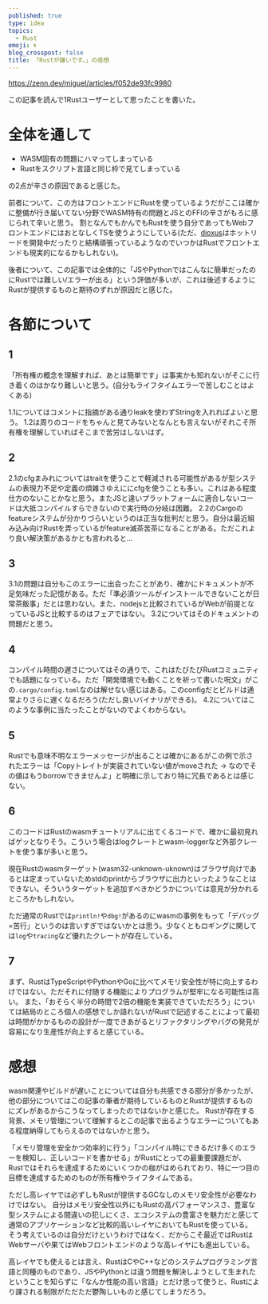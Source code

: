 ```yaml
---
published: true
type: idea
topics:
  - Rust
emoji: 🌀
blog_crosspost: false
title: 「Rustが嫌いです。」の感想
---
```


https://zenn.dev/miguel/articles/f052de93fc9980

この記事を読んで1Rustユーザーとして思ったことを書いた。

# 全体を通して

- WASM固有の問題にハマってしまっている
- Rustをスクリプト言語と同じ枠で見てしまっている

の2点が辛さの原因であると感じた。

前者について、この方はフロントエンドにRustを使っているようだがここは確かに整備が行き届いてない分野でWASM特有の問題とJSとのFFIの辛さがもろに感じられて辛いと思う。
割となんでもかんでもRustを使う自分であってもWebフロントエンドにはおとなしくTSを使うようにしている(ただ、[dioxus](https://dioxuslabs.com/)はホットリードを開発中だったりと結構頑張っているようなのでいつかはRustでフロントエンドも現実的になるかもしれない)。

後者について、この記事では全体的に「JSやPythonではこんなに簡単だったのにRustでは難しい/エラーが出る」という評価が多いが、これは後述するようにRustが提供するものと期待のずれが原因だと感じた。

# 各節について

## 1
「所有権の概念を理解すれば、あとは簡単です」は事実かも知れないがそこに行き着くのはかなり難しいと思う。(自分もライフタイムエラーで苦しむことはよくある)

1.1についてはコメントに指摘がある通りleakを使わずStringを入れればよいと思う。
1.2は周りのコードをちゃんと見てみないとなんとも言えないがそれこそ所有権を理解していればそこまで苦労はしないはず。
## 2
2.1のcfgまみれについてはtraitを使うことで軽減される可能性があるが型システムの表現力不足や定義の煩雑さゆえににcfgを使うことも多い。これはある程度仕方のないことかなと思う。またJSと違いプラットフォームに適合しないコードは大抵コンパイルすらできないので実行時の分岐は困難。
2.2のCargoのfeatureシステムが分かりづらいというのは正当な批判だと思う。自分は最近組み込み向けRustを弄っているがfeature滅茶苦茶になることがある。ただこれより良い解決策があるかとも言われると…
## 3
3.1の問題は自分もこのエラーに出会ったことがあり、確かにドキュメントが不足気味だった記憶がある。ただ「準必須ツールがインストールできないことが日常茶飯事」だとは思わない。また、nodejsと比較されているがWebが前提となっているJSと比較するのはフェアではない。
3.2についてはそのドキュメントの問題だと思う。
## 4
コンパイル時間の遅さについてはその通りで、これはたびたびRustコミュニティでも話題になっている。ただ「開発環境でも動くことを祈って書いた呪文」がこの`.cargo/config.toml`なのは解せない感じはある。このconfigだとビルドは通常よりさらに遅くなるだろう(ただし良いバイナリができる)。
4.2についてはこのような事例に当たったことがないのでよくわからない。
## 5
Rustでも意味不明なエラーメッセージが出ることは確かにあるがこの例で示されたエラーは「Copyトレイトが実装されていない値がmoveされた → なのでその値はもうborrowできませんよ」と明確に示しており特に冗長であるとは感じない。

## 6
このコードはRustのwasmチュートリアルに出てくるコードで、確かに最初見ればゲッとなりそう。こういう場合はlogクレートとwasm-loggerなど外部クレートを使う事が多いと思う。

現在Rustのwasmターゲット(wasm32-unknown-uknown)はブラウザ向けであるとは定まっていないためstdのprintからブラウザに出力といったようなことはできない。そういうターゲットを追加すべきかどうかについては意見が分かれるところかもしれない。

ただ通常のRustでは`println!`や`dbg!`があるのにwasmの事例をもって「デバッグ=苦行」というのは言いすぎではないかとは思う。少なくともロギングに関しては`log`や`tracing`など優れたクレートが存在している。
## 7
まず、RustはTypeScriptやPythonやGoに比べてメモリ安全性が特に向上するわけではない。ただそれに付随する機能によりプログラムが堅牢になる可能性は高い。
また、「おそらく半分の時間で2倍の機能を実装できていただろう」については結局のところ個人の感想でしか語れないがRustで記述することによって最初は時間がかかるものの設計が一度できあがるとリファクタリングやバグの発見が容易になり生産性が向上すると感じている。
# 感想

wasm関連やビルドが遅いことについては自分も共感できる部分が多かったが、他の部分についてはこの記事の筆者が期待しているものとRustが提供するものにズレがあるからこうなってしまったのではないかと感じた。
Rustが存在する背景、メモリ管理について理解するとこの記事で出るようなエラーについてもある程度納得してもらえるのではないかと思う。

「メモリ管理を安全かつ効率的に行う」「コンパイル時にできるだけ多くのエラーを検知し、正しいコードを書かせる」がRustにとっての最重要課題だが、Rustではそれらを達成するためにいくつかの枷がはめられており、特に一つ目の目標を達成するためのものが所有権やライフタイムである。

ただし高レイヤでは必ずしもRustが提供するGCなしのメモリ安全性が必要なわけではない。
自分はメモリ安全性以外にもRustの高パフォーマンスさ、豊富な型システムによる間違いの犯しにくさ、エコシステムの豊富さを魅力だと感じて通常のアプリケーションなど比較的高いレイヤにおいてもRustを使っている。
そう考えているのは自分だけというわけではなく、だからこそ最近ではRustはWebサーバや果てはWebフロントエンドのような高レイヤにも進出している。

高レイヤでも使えるとは言え、RustはCやC++などのシステムプログラミング言語と同種のものであり、JSやPythonとは違う問題を解決しようとして生まれたということを知らずに「なんか性能の高い言語」とだけ思って使うと、Rustにより課される制限がただただ鬱陶しいものと感じてしまうだろう。